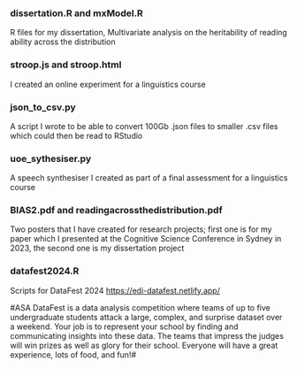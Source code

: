 ### dissertation.R and mxModel.R
R files for my dissertation, Multivariate analysis on the heritability of reading ability across the distribution

### stroop.js and stroop.html
I created an online experiment for a linguistics course

### json_to_csv.py
A script I wrote to be able to convert 100Gb .json files to smaller .csv files which could then be read to RStudio

### uoe_sythesiser.py
A speech synthesiser I created as part of a final assessment for a linguistics course

### BIAS2.pdf and readingacrossthedistribution.pdf
Two posters that I have created for research projects; first one is for my paper which I presented at the Cognitive Science Conference in Sydney in 2023, the second one is my dissertation project

### datafest2024.R
Scripts for DataFest 2024 https://edi-datafest.netlify.app/

#ASA DataFest is a data analysis competition where teams of up to five undergraduate students attack a large, complex, and surprise dataset over a weekend. Your job is to represent your school by finding and communicating insights into these data. The teams that impress the judges will win prizes as well as glory for their school. Everyone will have a great experience, lots of food, and fun!#
